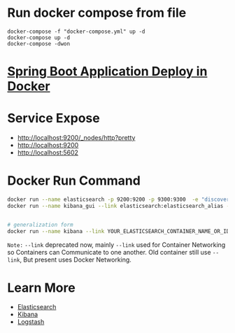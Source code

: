 
# Run docker compose from file

    docker-compose -f "docker-compose.yml" up -d
    docker-compose up -d
    docker-compose -dwon

# [Spring Boot Application Deploy in Docker](https://thepracticaldeveloper.com/2017/12/11/dockerize-spring-boot)




# Service Expose
- [http://localhost:9200/_nodes/http?pretty](http://localhost:9200/_nodes/http?pretty)
- [http://localhost:9200](http://localhost:9200)
- [http://localhost:5602](http://localhost:5602)


# Docker Run Command

```bash
docker run --name elasticsearch -p 9200:9200 -p 9300:9300  -e "discovery.type=single-node" docker.elastic.co/elasticsearch/elasticsearch:6.8.1
docker run --name kibana_gui --link elasticsearch:elasticsearch_alias -p 5601:5601 docker.elastic.co/kibana/kibana:6.8.1


# generalization form 
docker run --name kibana --link YOUR_ELASTICSEARCH_CONTAINER_NAME_OR_ID:elasticsearch_alias -p 5601:5601 {docker-repo}:{version}

```

`Note:` `--link`  deprecated now, mainly `--link` used for Container Networking so Containers can Communicate to one another. Old container still use `--link`, But present uses Docker Networking.



# Learn More

- [Elasticsearch](https://www.elastic.co/guide/en/elasticsearch/reference/current/docker.html)
- [Kibana](https://www.elastic.co/guide/en/kibana/current/docker.html)
- [Logstash](https://www.elastic.co/guide/en/logstash/current/docker.html)
